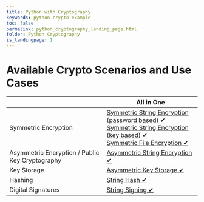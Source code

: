 ```yaml
---
title: Python with Cryptography
keywords: python crypto example
toc: false
permalink: python_cryptography_landing_page.html
folder: Python Cryptography
is_landingpage: 1
---
```


# Available Crypto Scenarios and Use Cases

|                                                 | All in One                             | 
|-------------------------------------------------|----------------------------------------|
| Symmetric Encryption                            | [Symmetric String Encryption (password based) ✔](python_cryptography_symmetric_string_encryption_password_based.html) <br />[Symmetric String Encryption (key based) ✔](python_cryptography_symmetric_string_encryption_key_based.html) <br />[Symmetric File Encryption ✔](python_cryptography_symmetric_file_encryption_password_based.html) |
| Asymmetric Encryption / Public Key Cryptography | [Asymmetric String Encryption ✔](python_cryptography_asymmetric_string_encryption.html) |
| Key Storage                                     | [Asymmetric Key Storage ✔](python_cryptography_asymmetric_key_storage.html) |
| Hashing                                         | [String Hash ✔](python_cryptography_string_hash.html) |
| Digital Signatures                              | [String Signing ✔](python_cryptography_string_signature_rsa.html) |
